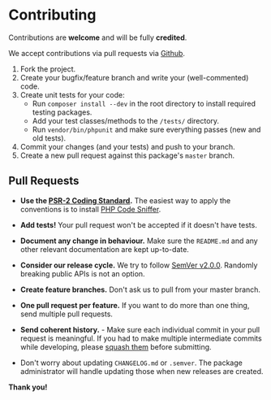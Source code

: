 # Contributing

Contributions are **welcome** and will be fully **credited**.

We accept contributions via pull requests via 
[Github](https://github.com/Twpars/eloquent-taggable).

1. Fork the project.
2. Create your bugfix/feature branch and write your (well-commented) code.
3. Create unit tests for your code:
	- Run `composer install --dev` in the root directory to install required testing packages.
	- Add your test classes/methods to the `/tests/` directory.
	- Run `vendor/bin/phpunit` and make sure everything passes (new and old tests).
3. Commit your changes (and your tests) and push to your branch.
4. Create a new pull request against this package's `master` branch.


## Pull Requests

- **Use the [PSR-2 Coding Standard](https://github.com/php-fig/fig-standards/blob/master/accepted/PSR-2-coding-style-guide.md).**
  The easiest way to apply the conventions is to install [PHP Code Sniffer](http://pear.php.net/package/PHP_CodeSniffer).

- **Add tests!**  Your pull request won't be accepted if it doesn't have tests.

- **Document any change in behaviour.**  Make sure the `README.md` and any other relevant 
  documentation are kept up-to-date.

- **Consider our release cycle.**  We try to follow [SemVer v2.0.0](http://semver.org/). 
  Randomly breaking public APIs is not an option.

- **Create feature branches.**  Don't ask us to pull from your master branch.

- **One pull request per feature.**  If you want to do more than one thing, send multiple pull requests.

- **Send coherent history.** - Make sure each individual commit in your pull request is meaningful. 
  If you had to make multiple intermediate commits while developing, please 
  [squash them](http://www.git-scm.com/book/en/v2/Git-Tools-Rewriting-History#Changing-Multiple-Commit-Messages)
  before submitting.

- Don't worry about updating `CHANGELOG.md` or `.semver`.  The package administrator
  will handle updating those when new releases are created.
  

**Thank you!**
